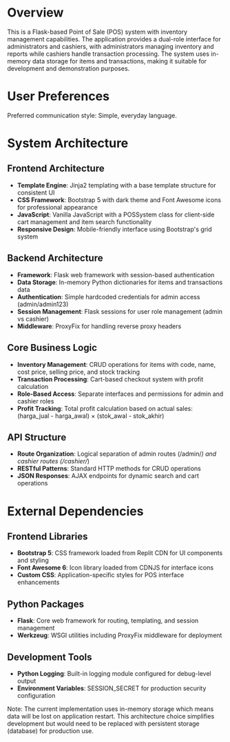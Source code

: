 # Overview

This is a Flask-based Point of Sale (POS) system with inventory management capabilities. The application provides a dual-role interface for administrators and cashiers, with administrators managing inventory and reports while cashiers handle transaction processing. The system uses in-memory data storage for items and transactions, making it suitable for development and demonstration purposes.

# User Preferences

Preferred communication style: Simple, everyday language.

# System Architecture

## Frontend Architecture
- **Template Engine**: Jinja2 templating with a base template structure for consistent UI
- **CSS Framework**: Bootstrap 5 with dark theme and Font Awesome icons for professional appearance
- **JavaScript**: Vanilla JavaScript with a POSSystem class for client-side cart management and item search functionality
- **Responsive Design**: Mobile-friendly interface using Bootstrap's grid system

## Backend Architecture
- **Framework**: Flask web framework with session-based authentication
- **Data Storage**: In-memory Python dictionaries for items and transactions data
- **Authentication**: Simple hardcoded credentials for admin access (admin/admin123)
- **Session Management**: Flask sessions for user role management (admin vs cashier)
- **Middleware**: ProxyFix for handling reverse proxy headers

## Core Business Logic
- **Inventory Management**: CRUD operations for items with code, name, cost price, selling price, and stock tracking
- **Transaction Processing**: Cart-based checkout system with profit calculation
- **Role-Based Access**: Separate interfaces and permissions for admin and cashier roles
- **Profit Tracking**: Total profit calculation based on actual sales: (harga_jual - harga_awal) × (stok_awal - stok_akhir)

## API Structure
- **Route Organization**: Logical separation of admin routes (/admin/*) and cashier routes (/cashier/*)
- **RESTful Patterns**: Standard HTTP methods for CRUD operations
- **JSON Responses**: AJAX endpoints for dynamic search and cart operations

# External Dependencies

## Frontend Libraries
- **Bootstrap 5**: CSS framework loaded from Replit CDN for UI components and styling
- **Font Awesome 6**: Icon library loaded from CDNJS for interface icons
- **Custom CSS**: Application-specific styles for POS interface enhancements

## Python Packages
- **Flask**: Core web framework for routing, templating, and session management
- **Werkzeug**: WSGI utilities including ProxyFix middleware for deployment

## Development Tools
- **Python Logging**: Built-in logging module configured for debug-level output
- **Environment Variables**: SESSION_SECRET for production security configuration

Note: The current implementation uses in-memory storage which means data will be lost on application restart. This architecture choice simplifies development but would need to be replaced with persistent storage (database) for production use.